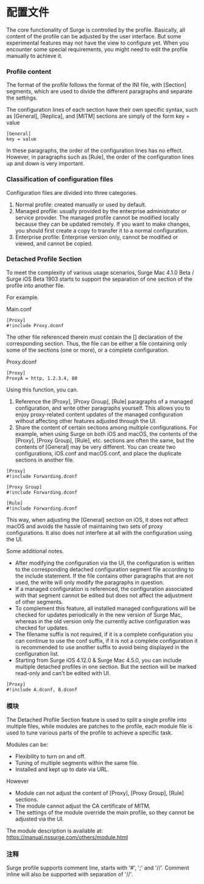 # 配置文件

The core functionality of Surge is controlled by the profile. Basically, all content of the profile can be adjusted by the user interface. But some experimental features may not have the view to configure yet. When you encounter some special requirements, you might need to edit the profile manually to achieve it.

### Profile content

The format of the profile follows the format of the INI file, with [Section] segments, which are used to divide the different paragraphs and separate the settings.

The configuration lines of each section have their own specific syntax, such as [General], [Replica], and [MITM] sections are simply of the form key = value

```
[General]
key = value
```

In these paragraphs, the order of the configuration lines has no effect. However, in paragraphs such as [Rule], the order of the configuration lines up and down is very important.


### Classification of configuration files

Configuration files are divided into three categories.
1. Normal profile: created manually or used by default.
2. Managed profile: usually provided by the enterprise administrator or service provider. The managed profile cannot be modified locally because they can be updated remotely. If you want to make changes, you should first create a copy to transfer it to a normal configuration.
3. Enterprise profile: Enterprise version only, cannot be modified or viewed, and cannot be copied.


### Detached Profile Section

To meet the complexity of various usage scenarios, Surge Mac 4.1.0 Beta / Surge iOS Beta 1903 starts to support the separation of one section of the profile into another file.

For example.

Main.conf
```
[Proxy]
#!include Proxy.dconf
```

The other file referenced therein must contain the [] declaration of the corresponding section. Thus, the file can be either a file containing only some of the sections (one or more), or a complete configuration.

Proxy.dconf
```
[Proxy]
ProxyA = http, 1.2.3.4, 80
```

Using this function, you can.
1. Reference the [Proxy], [Proxy Group], [Rule] paragraphs of a managed configuration, and write other paragraphs yourself. This allows you to enjoy proxy-related content updates of the managed configuration without affecting other features adjusted through the UI.
2. Share the content of certain sections among multiple configurations. For example, when using Surge on both iOS and macOS, the contents of the [Proxy], [Proxy Group], [Rule], etc. sections are often the same, but the contents of [General] may be very different. You can create two configurations, iOS.conf and macOS.conf, and place the duplicate sections in another file.

```
[Proxy]
#!include Forwarding.dconf

[Proxy Group]
#!include Forwarding.dconf

[Rule]
#!include Forwarding.dconf
```

This way, when adjusting the [General] section on iOS, it does not affect macOS and avoids the hassle of maintaining two sets of proxy configurations. It also does not interfere at all with the configuration using the UI.

Some additional notes.
- After modifying the configuration via the UI, the configuration is written to the corresponding detached configuration segment file according to the include statement. If the file contains other paragraphs that are not used, the write will only modify the paragraphs in question.
- If a managed configuration is referenced, the configuration associated with that segment cannot be edited but does not affect the adjustment of other segments.
- To complement this feature, all installed managed configurations will be checked for updates periodically in the new version of Surge Mac, whereas in the old version only the currently active configuration was checked for updates.
- The filename suffix is not required, if it is a complete configuration you can continue to use the conf suffix, if it is not a complete configuration it is recommended to use another suffix to avoid being displayed in the configuration list.
- Starting from Surge iOS 4.12.0 & Surge Mac 4.5.0, you can include multiple detached profiles in one section. But the section will be marked read-only and can't be edited with UI.

```
[Proxy]
#!include A.dconf, B.dconf
```



### 模块

The Detached Profile Section feature is used to split a single profile into multiple files, while modules are patches to the profile, each module file is used to tune various parts of the profile to achieve a specific task.

Modules can be:
- Flexibility to turn on and off.
- Tuning of multiple segments within the same file.
- Installed and kept up to date via URL.

However
- Module can not adjust the content of [Proxy], [Proxy Group], [Rule] sections.
- The module cannot adjust the CA certificate of MITM.
- The settings of the module override the main profile, so they cannot be adjusted via the UI.

The module description is available at: https://manual.nssurge.com/others/module.html


### 注释

Surge profile supports comment line, starts with '#', ';' and '//'. Comment inline will also be supported with separation of '//'. 

